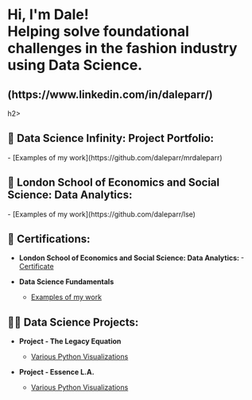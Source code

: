 <h1>Hi, I'm Dale! <br/> Helping solve foundational challenges in the fashion industry using Data Science. </a> <br/> <h2>(https://www.linkedin.com/in/daleparr/) </h2>h2><br/>

<h2>🦾 Data Science Infinity: Project Portfolio: </h2>
  - [Examples of my work](https://github.com/daleparr/mrdaleparr)

<h2>🦾 London School of Economics and Social Science: Data Analytics: </h2>
  - [Examples of my work](https://github.com/daleparr/lse)

<h2>📜 Certifications:</h2>

- <b>London School of Economics and Social Science: Data Analytics: </b>
  -[Certificate](https://github.com/daleparr/LSE/blob/main/lse_data_analytics_certificate.pdf)
  
- <b>Data Science Fundamentals</b>
  - [Examples of my work](https://github.com/daleparr/data-science-boot-camp)

<h2>👨‍💻 Data Science Projects:</h2>

- <b>Project - The Legacy Equation</b>
  - [Various Python Visualizations](https://github.com/daleparr/The-Legacy-Equation)
    
- <b>Project - Essence L.A.</b>
  - [Various Python Visualizations](https://github.com/daleparr/insights_projects)
  
[X]: https://twitter.com/mrdparr/
[Substack]: https://structuresoflegacy.substack.com/
[instagram]: https://www.instagram.com/daleparr/
[linkedin]: https://linkedin.com/in/daleparr/
